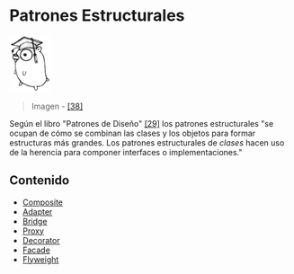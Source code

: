 # Patrones Estructurales

![](../../../.gitbook/assets/doc.png)

> Imagen - [\[38\]](../../../recursos.md)

Según el libro "Patrones de Diseño" [\[29\]](../../../recursos.md) los patrones estructurales "se ocupan de cómo se combinan las clases y los objetos para formar estructuras más grandes. Los patrones estructurales de _clases_ hacen uso de la herencia para componer interfaces o implementaciones."

## Contenido

* [Composite](composite.md)
* [Adapter](adapter.md)
* [Bridge](bridge.md)
* [Proxy](proxy.md)
* [Decorator](decorator.md)
* [Facade](facade.md)
* [Flyweight](flyweight.md)

